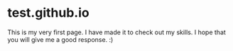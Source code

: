 # test.github.io
This is my very first page. I have made it to check out my skills. I hope that you will give me a good response. :)
